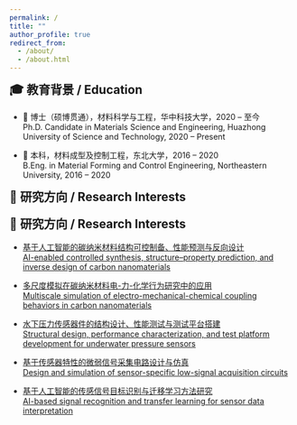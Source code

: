 ```yaml
---
permalink: /
title: ""
author_profile: true
redirect_from: 
  - /about/
  - /about.html
---
```


<!-- 解决教育背景上方空白：手动加入 margin 调整 -->
<style>
.page__title {
  font-size: 0.1em !important;
  line-height: 0.1em;
  margin: 0;
  padding: 0;
}
h2 {
  margin-top: 0.5em !important; /* 减少顶部空白 */
}
</style>

## 🎓 教育背景 / Education

- 📘 博士（硕博贯通），材料科学与工程，华中科技大学，2020 – 至今  
  Ph.D. Candidate in Materials Science and Engineering, Huazhong University of Science and Technology, 2020 – Present

- 📗 本科，材料成型及控制工程，东北大学，2016 – 2020  
  B.Eng. in Material Forming and Control Engineering, Northeastern University, 2016 – 2020

## 📌 研究方向 / Research Interests

## 📌 研究方向 / Research Interests

- [基于人工智能的碳纳米材料结构可控制备、性能预测与反向设计](/research/ai-carbon/)  
  [AI-enabled controlled synthesis, structure–property prediction, and inverse design of carbon nanomaterials](/research/ai-carbon/)

- [多尺度模拟在碳纳米材料电-力-化学行为研究中的应用](/research/multiscale-simulation/)  
  [Multiscale simulation of electro-mechanical-chemical coupling behaviors in carbon nanomaterials](/research/multiscale-simulation/)

- [水下压力传感器件的结构设计、性能测试与测试平台搭建](/research/sensor-design/)  
  [Structural design, performance characterization, and test platform development for underwater pressure sensors](/research/sensor-design/)

- [基于传感器特性的微弱信号采集电路设计与仿真](/research/circuit-design/)  
  [Design and simulation of sensor-specific low-signal acquisition circuits](/research/circuit-design/)

- [基于人工智能的传感信号目标识别与迁移学习方法研究](/research/ai-signal/)  
  [AI-based signal recognition and transfer learning for sensor data interpretation](/research/ai-signal/)


